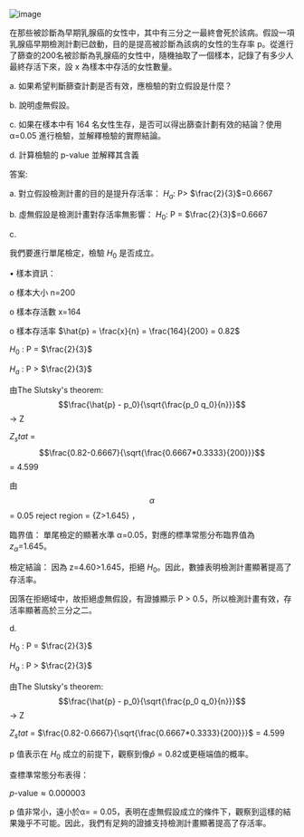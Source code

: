 
![image](https://github.com/user-attachments/assets/a56aa696-8296-4fa5-aa2b-923a7463f8ee)

在那些被診斷為早期乳腺癌的女性中，其中有三分之一最終會死於該病。假設一項乳腺癌早期檢測計劃已啟動，目的是提高被診斷為該病的女性的生存率 p。從進行了篩查的200名被診斷為乳腺癌的女性中，隨機抽取了一個樣本，記錄了有多少人最終存活下來，設 x 為樣本中存活的女性數量。

a. 如果希望判斷篩查計劃是否有效，應檢驗的對立假設是什麼？

b. 說明虛無假設。

c. 如果在樣本中有 164 名女性生存，是否可以得出篩查計劃有效的結論？使用 α=0.05 進行檢驗，並解釋檢驗的實際結論。

d. 計算檢驗的 p-value 並解釋其含義

答案:

a. 
對立假設檢測計畫的目的是提升存活率：
$H_a$: P> $\frac{2}{3}$=0.6667

b. 
虛無假設是檢測計畫對存活率無影響：
$H_0$: P = $\frac{2}{3}$=0.6667

c. 

我們要進行單尾檢定，檢驗 $H_0$ 是否成立。

•	樣本資訊：

o	樣本大小 n=200

o	樣本存活數 x=164

o	樣本存活率 $\hat{p} = \frac{x}{n} = \frac{164}{200} = 0.82$

$H_0$ : P = $\frac{2}{3}$
   
$H_a$ : P > $\frac{2}{3}$

由The Slutsky's theorem: $$\frac{\hat{p} - p_0}{\sqrt{\frac{p_0 q_0}{n}}}$$ -> Z

$Z_stat$ = $$\frac{0.82-0.6667}{\sqrt{\frac{0.6667*0.3333}{200}}}$$ = 4.599

由 $$\alpha$$ = 0.05 reject region = {Z>1.645} ，

臨界值： 單尾檢定的顯著水準 α=0.05，對應的標準常態分布臨界值為 $z_α$=1.645。

檢定結論： 因為 z=4.60>1.645，拒絕 $H_0$。因此，數據表明檢測計畫顯著提高了存活率。

因落在拒絕域中，故拒絕虛無假設，有證據顯示 P > 0.5，所以檢測計畫有效，存活率顯著高於三分之二。


d. 

$H_0$ : P = $\frac{2}{3}$
   
$H_a$ : P > $\frac{2}{3}$

由The Slutsky's theorem: $$\frac{\hat{p} - p_0}{\sqrt{\frac{p_0 q_0}{n}}}$$ -> Z

$Z_stat$ = $\frac{0.82-0.6667}{\sqrt{\frac{0.6667*0.3333}{200}}}$ = 4.599

p 值表示在 $H_0$ 成立的前提下，觀察到像$\hat{p} = 0.82$或更極端值的概率。

查標準常態分布表得：

$p\text{-value} \approx 0.000003$

p 值非常小，遠小於α= = 0.05，表明在虛無假設成立的條件下，觀察到這樣的結果幾乎不可能。因此，我們有足夠的證據支持檢測計畫顯著提高了存活率。



